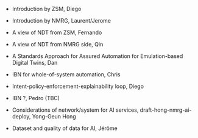 
- Introduction by ZSM, Diego

- Introduction by NMRG, Laurent/Jerome

- A view of NDT from ZSM, Fernando

- A view of NDT from NMRG side, Qin

- A Standards Approach for Assured Automation for Emulation-based Digital Twins, Dan

- IBN for whole-of-system automation, Chris

- Intent-policy-enforcement-explainability loop, Diego

- IBN ?, Pedro (TBC) 

- Considerations of network/system for AI services, draft-hong-nmrg-ai-deploy, Yong-Geun Hong

- Dataset and quality of data for AI, Jérôme
